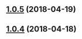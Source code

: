<a name="1.0.5"></a>
## [1.0.5](https://github.com/zaki-yama/release-it-example/compare/v1.0.4...v1.0.5) (2018-04-19)



<a name="1.0.4"></a>
## [1.0.4](https://github.com/zaki-yama/release-it-example/compare/v1.0.3...v1.0.4) (2018-04-18)



